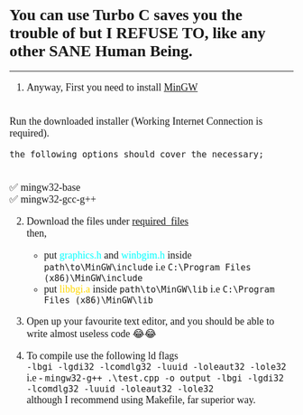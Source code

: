 <div style="font-size:18px; font-family:JetBrains Mono">

<span style="font-size:14px">

# You can use Turbo C saves you the trouble of but I REFUSE TO, like any other SANE Human Being.

</span>

---



1. Anyway, First you need to install [MinGW](https://osdn.net/projects/mingw/) 
<br>
    Run the downloaded installer (Working Internet Connection is required).

    the following options should cover the necessary;
<br> ✅ mingw32-base
<br> ✅ mingw32-gcc-g++   

2. Download the files under [required_files](required_files)    <br> then,
    - put <span style="color:cyan">graphics.h</span> and <span style="color:cyan">winbgim.h</span> inside 
    ```path\to\MinGW\include```
    i.e ```C:\Program Files (x86)\MinGW\include```
    - put <span style="color:gold">libbgi.a</span> inside ```path\to\MinGW\lib```
    i.e ```C:\Program Files (x86)\MinGW\lib```

3. Open up your favourite text editor, and you should be able to write almost useless code 😂😂

4. To compile use the following ld flags <br>
```-lbgi -lgdi32 -lcomdlg32 -luuid -loleaut32 -lole32```
i.e - ```mingw32-g++ .\test.cpp -o output -lbgi -lgdi32 -lcomdlg32 -luuid -loleaut32 -lole32 ```
<br> although I recommend using Makefile, far superior way.

</div>